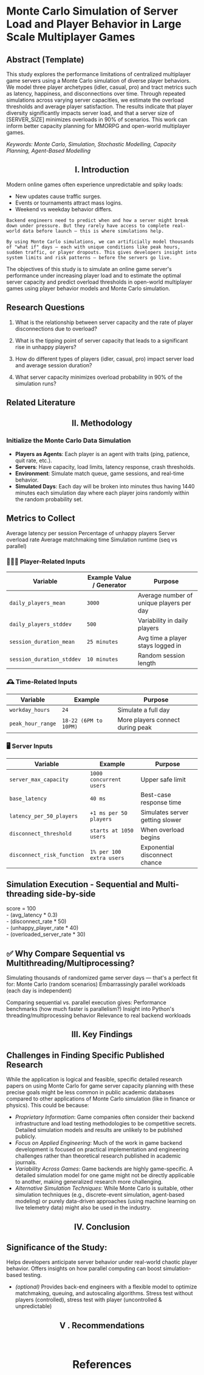 # Monte Carlo Simulation of Server Load and Player Behavior in Large Scale Multiplayer Games

<h2 align=left>Abstract (Template)</h2>
This study explores the performance limitations of centralized multiplayer game servers using a Monte Carlo simulation of diverse player behaviors. We model three player archetypes (idler, casual, pro) and tract metrics such as latency, happiness, and disconnections over time. Through repeated simulations across varying server capacities, we estimate the overload thresholds and average player satisfaction. The results indicate that player diversity significantly impacts server load, and that a server size of [SERVER_SIZE] minimizes overloads in 90% of scenarios. This work can inform better capacity planning for MMORPG and open-world multiplayer games.

*Keywords: Monte Carlo, Simulation, Stochastic Modelling, Capacity Planning, Agent-Based Modelling*

<h2 align=center>I. Introduction</h2>
Modern online games often experience unpredictable and spiky loads:

- New updates cause traffic surges.
- Events or tournaments attract mass logins.
- Weekend vs weekday behavior differs.


```
Backend engineers need to predict when and how a server might break down under pressure. But they rarely have access to complete real-world data before launch — this is where simulations help.

By using Monte Carlo simulations, we can artificially model thousands of "what if" days — each with unique conditions like peak hours, sudden traffic, or player dropouts. This gives developers insight into system limits and risk patterns — before the servers go live.
```

The objectives of this study is to simulate an online game server's performance under increasing player load and to estimate the optimal server capacity and predict overload thresholds in open-world multiplayer games using player behavior models and Monte Carlo simulation.

## Research Questions
1. What is the relationship between server capacity and the rate of player disconnections due to overload?

2. What is the tipping point of server capacity that leads to a significant rise in unhappy players?

3. How do different types of players (idler, casual, pro) impact server load and average session duration?


4. What server capacity minimizes overload probability in 90% of the simulation runs?


## Related Literature
<h2 align=center>II. Methodology</h2>

### Initialize the Monte Carlo Data Simulation
- **Players as Agents**: Each player is an agent with traits (ping, patience, quit rate, etc.).
- **Servers**: Have capacity, load limits, latency response, crash thresholds.
- **Environment**: Simulate match queue, game sessions, and real-time behavior.
- **Simulated Days**: Each day will be broken into minutes thus having 1440 minutes each simulation day where each player joins randomly within the random probability set.

## Metrics to Collect
Average latency per session
Percentage of unhappy players
Server overload rate
Average matchmaking time
Simulation runtime (seq vs parallel)


### 🧑‍🤝‍🧑 Player-Related Inputs
| Variable                  | Example Value / Generator | Purpose                                  |
| ------------------------- | ------------------------- | ---------------------------------------- |
| `daily_players_mean`      | `3000`                    | Average number of unique players per day |
| `daily_players_stddev`    | `500`                     | Variability in daily players             |
| `session_duration_mean`   | `25 minutes`              | Avg time a player stays logged in        |
| `session_duration_stddev` | `10 minutes`              | Random session length                    |

### 🕰️ Time-Related Inputs
| Variable          | Example               | Purpose                          |
| ----------------- | --------------------- | -------------------------------- |
| `workday_hours`   | `24`                  | Simulate a full day              |
| `peak_hour_range` | `18-22 (6PM to 10PM)` | More players connect during peak |

### 🖥️ Server Inputs
| Variable                   | Example                  | Purpose                         |
| -------------------------- | ------------------------ | ------------------------------- |
| `server_max_capacity`      | `1000 concurrent users`  | Upper safe limit                |
| `base_latency`             | `40 ms`                  | Best-case response time         |
| `latency_per_50_players`   | `+1 ms per 50 players`   | Simulates server getting slower |
| `disconnect_threshold`     | `starts at 1050 users`   | When overload begins            |
| `disconnect_risk_function` | `1% per 100 extra users` | Exponential disconnect chance   |

## Simulation Execution - Sequential and Multi-threading side-by-side
score = 100 \
    - (avg_latency * 0.3) \
    - (disconnect_rate * 50) \
    - (unhappy_player_rate * 40) \
    - (overloaded_server_rate * 30)


## ✅ Why Compare Sequential vs Multithreading/Multiprocessing?
Simulating thousands of randomized game server days — that's a perfect fit for:
Monte Carlo (random scenarios)
Embarrassingly parallel workloads (each day is independent)


Comparing sequential vs. parallel execution gives:
Performance benchmarks (how much faster is parallelism?)
Insight into Python's threading/multiprocessing behavior
Relevance to real backend workloads

<h2 align=center>III. Key Findings</h2>

## Challenges in Finding Specific Published Research

While the application is logical and feasible, specific detailed research papers on using Monte Carlo for game server capacity planning with these precise goals might be less common in public academic databases compared to other applications of Monte Carlo simulation (like in finance or physics). This could be because:

- *Proprietary Information*: Game companies often consider their backend infrastructure and load testing methodologies to be competitive secrets. Detailed simulation models and results are unlikely to be published publicly.
- *Focus on Applied Engineering*: Much of the work in game backend development is focused on practical implementation and engineering challenges rather than theoretical research published in academic journals.
- *Variability Across Games*: Game backends are highly game-specific. A detailed simulation model for one game might not be directly applicable to another, making generalized research more challenging.
- *Alternative Simulation Techniques*: While Monte Carlo is suitable, other simulation techniques (e.g., discrete-event simulation, agent-based modeling) or purely data-driven approaches (using machine learning on live telemetry data) might also be used in the industry.

<h2 align=center>IV. Conclusion</h2>

## Significance of the Study:
Helps developers anticipate server behavior under real-world chaotic player behavior.
Offers insights on how parallel computing can boost simulation-based testing.

- *(optional)* Provides back-end engineers with a flexible model to optimize matchmaking, queuing, and autoscaling algorithms.
Stress test without players (controlled), stress test with player (uncontrolled & unpredictable)

<h2 align=center>V  . Recommendations</h2>


<br>
<h1 align=center>References</h1>